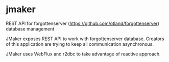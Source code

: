 # jmaker
REST API for forgottenserver (https://github.com/otland/forgottenserver) database management

JMaker exposes REST API to work with forgottenserver database. Creators of this application are trying to keep all communication asynchronous.

JMaker uses WebFlux and r2dbc to take advantage of reactive approach.
